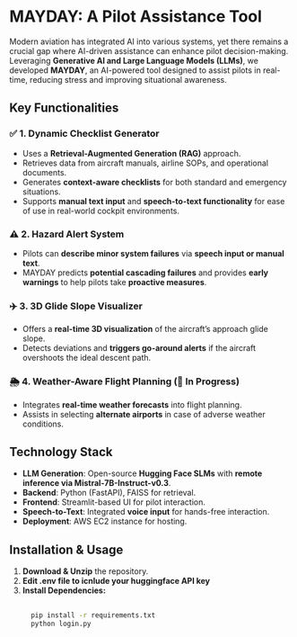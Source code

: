 # MAYDAY: A Pilot Assistance Tool  

Modern aviation has integrated AI into various systems, yet there remains a crucial gap where AI-driven assistance can enhance pilot decision-making. Leveraging **Generative AI and Large Language Models (LLMs)**, we developed **MAYDAY**, an AI-powered tool designed to assist pilots in real-time, reducing stress and improving situational awareness.  




## **Key Functionalities**  

### ✅ **1. Dynamic Checklist Generator**  
- Uses a **Retrieval-Augmented Generation (RAG)** approach.  
- Retrieves data from aircraft manuals, airline SOPs, and operational documents.  
- Generates **context-aware checklists** for both standard and emergency situations.  
- Supports **manual text input** and **speech-to-text functionality** for ease of use in real-world cockpit environments.  

### ⚠️ **2. Hazard Alert System**  
- Pilots can **describe minor system failures** via **speech input or manual text**.  
- MAYDAY predicts **potential cascading failures** and provides **early warnings** to help pilots take **proactive measures**.  

### ✈️ **3. 3D Glide Slope Visualizer**  
- Offers a **real-time 3D visualization** of the aircraft’s approach glide slope.  
- Detects deviations and **triggers go-around alerts** if the aircraft overshoots the ideal descent path.  

### 🌦 **4. Weather-Aware Flight Planning (🚧 In Progress)**  
- Integrates **real-time weather forecasts** into flight planning.  
- Assists in selecting **alternate airports** in case of adverse weather conditions.  

## **Technology Stack**  

- **LLM Generation**: Open-source **Hugging Face SLMs** with **remote inference via Mistral-7B-Instruct-v0.3**.  
- **Backend**: Python (FastAPI), FAISS for retrieval.  
- **Frontend**: Streamlit-based UI for pilot interaction.  
- **Speech-to-Text**: Integrated **voice input** for hands-free interaction.  
- **Deployment**: AWS EC2 instance for hosting.  

## **Installation & Usage**  

1. **Download & Unzip** the repository.
2. **Edit .env file to icnlude your huggingface API key**
3. **Install Dependencies:**  
   ```bash
     
     pip install -r requirements.txt
     python login.py
  

